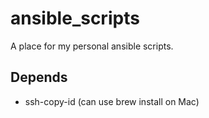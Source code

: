 # ansible_scripts
A place for my personal ansible scripts.

## Depends
* ssh-copy-id (can use brew install on Mac)